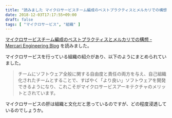 ```yaml
---
title: "読みました マイクロサービスチーム編成のベストプラクティスとメルカリでの構想"
date: 2018-12-03T17:17:55+09:00
draft: false
tags: [ "マイクロサービス", "組織" ]
---
```


[マイクロサービスチーム編成のベストプラクティスとメルカリでの構想 - Mercari Engineering Blog](https://tech.mercari.com/entry/2018/12/01/200159) を読みました。

マイクロサービスを行っている組織の紹介があり、以下のようにまとめられていました。

> チームにソフトウェア全般に関する自由度と責任の両方を与え、自己組織化されたチームとすることで、すばやく「より良い」ソフトウェアを開発できるようになり、これこそがマイクロサービスアーキテクチャのメリットとされています。

マイクロサービスの肝は組織と文化だと思っているのですが、どの程度浸透しているのでしょうか。